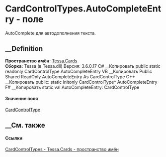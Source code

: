 # CardControlTypes.AutoCompleteEntry - поле
AutoComplete для автодополнения текста.
## __Definition
 **Пространство имён:** [Tessa.Cards](N_Tessa_Cards.htm)  
 **Сборка:** Tessa (в Tessa.dll) Версия: 3.6.0.17
C# __Копировать
     public static readonly CardControlType AutoCompleteEntry
VB __Копировать
     Public Shared ReadOnly AutoCompleteEntry As CardControlType
C++ __Копировать
     public:
    static initonly CardControlType^ AutoCompleteEntry
F# __Копировать
     static val AutoCompleteEntry: CardControlType
#### Значение поля
[CardControlType](T_Tessa_Cards_CardControlType.htm)
##  __См. также
#### Ссылки
[CardControlTypes - ](T_Tessa_Cards_CardControlTypes.htm)
[Tessa.Cards - пространство имён](N_Tessa_Cards.htm)
